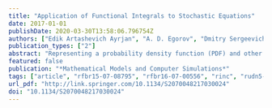 ```yaml
---
title: "Application of Functional Integrals to Stochastic Equations"
date: 2017-01-01
publishDate: 2020-03-30T13:58:06.796754Z
authors: ["Edik Artashevich Ayrjan", "A. D. Egorov", "Dmitry Sergeevich Kulyabov", "V. B. Malyutin", "Leonid Antonovich Sevastyanov"]
publication_types: ["2"]
abstract: "Representing a probability density function (PDF) and other quantities describing a solution of stochastic differential equations by a functional integral is considered in this paper. Methods for the approximate evaluation of the arising functional integrals are presented. Onsager–Machlup functionals are used to represent PDF by a functional integral. Using these functionals the expression for PDF on a small time interval $Δ$t can be written. This expression is true up to terms having an order higher than one relative to $Δ$t. A method for the approximate evaluation of the arising functional integrals is considered. This method is based on expanding the action along the classical path. As an example the application of the proposed method to evaluate some quantities to solve the equation for the Cox–Ingersol–Ross type model is considered."
featured: false
publication: "*Mathematical Models and Computer Simulations*"
tags: ["article", "rfbr15-07-08795", "rfbr16-07-00556", "rinc", "rudn5-100", "sjr-q3", "vak", "scopus", "rinc"]
url_pdf: "http://link.springer.com/10.1134/S2070048217030024"
doi: "10.1134/S2070048217030024"
---
```



